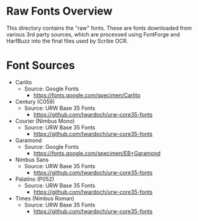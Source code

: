 # Raw Fonts Overview
This directory contains the "raw" fonts.  These are fonts downloaded from various 3rd party sources, which are processed using FontForge and HarfBuzz into the final files used by Scribe OCR.

# Font Sources

- Carlito
	- Source: Google Fonts
		- https://fonts.google.com/specimen/Carlito
- Century (C059)
	- Source: URW Base 35 Fonts
		- https://github.com/twardoch/urw-core35-fonts
- Courier (Nimbus Mono)
	- Source: URW Base 35 Fonts
		- https://github.com/twardoch/urw-core35-fonts
- Garamond
	- Source: Google Fonts
		- https://fonts.google.com/specimen/EB+Garamond
- Nimbus Sans
	- Source: URW Base 35 Fonts
		- https://github.com/twardoch/urw-core35-fonts
- Palatino (P052)
	- Source: URW Base 35 Fonts
		- https://github.com/twardoch/urw-core35-fonts
- Times (Nimbus Roman)
	- Source: URW Base 35 Fonts
		- https://github.com/twardoch/urw-core35-fonts